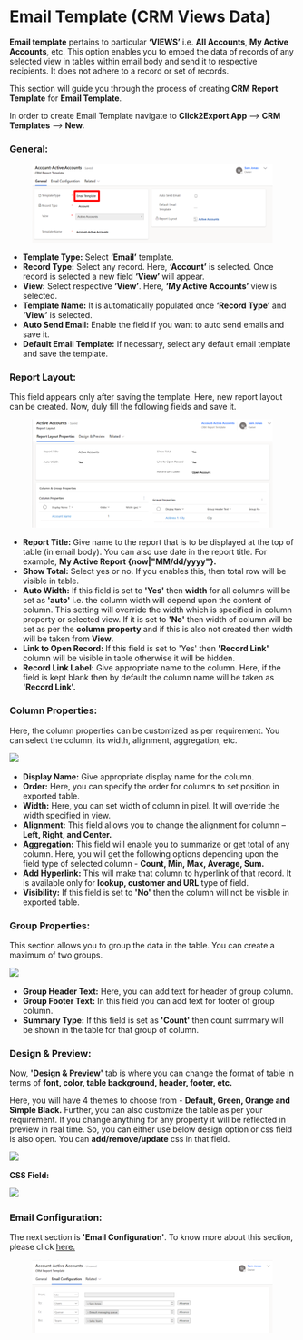 # Email Template (CRM Views Data)

**Email template** pertains to particular **‘VIEWS’** i.e. **All Accounts**, **My Active Accounts**, etc. This option enables you to embed the data of records of any selected view in tables within email body and send it to respective recipients.  It does not adhere to a record or set of records.

This section will guide you through the process of creating **CRM Report Template** for **Email Template**.

In order to create Email Template navigate to **Click2Export App** --> **CRM Templates** --> **New.**

### **General:**

<figure><img src="../../../.gitbook/assets/32.1 (1).png" alt=""><figcaption></figcaption></figure>

* **Template Type:** Select **‘Email’** template.&#x20;
* **Record Type:** Select any record. Here, **‘Account’** is selected. Once record is selected a new field **‘View’** will appear.&#x20;
* **View:** Select respective **‘View’**. Here, **‘My Active Accounts’** view is selected.&#x20;
* **Template Name:** It is automatically populated once **‘Record Type’** and **‘View’** is selected.&#x20;
* **Auto Send Email:** Enable the field if you want to auto send emails and save it.&#x20;
* **Default Email Template:** If necessary, select any default email template and save the template.&#x20;

### **Report Layout:**&#x20;

This field appears only after saving the template. Here, new report layout can be created. Now, duly fill the following fields and save it.

<figure><img src="../../../.gitbook/assets/32.3.png" alt=""><figcaption></figcaption></figure>

* **Report Title:** Give name to the report that is to be displayed at the top of table (in email body). You can also use date in the report title. For example, **My Active Report {now|"MM/dd/yyyy"}.**&#x20;
* **Show Total:** Select yes or no. If you enables this, then total row will be visible in table.&#x20;
* **Auto Width:** If this field is set to **'Yes'** then **width** for all columns will be set as **'auto'** i.e. the column width will  depend upon the content of column. This setting will override the width which is specified in column property or selected view. If it is set to **'No'** then width of column will be set as per the **column property** and if this is also not created then width will be taken from **View**.&#x20;
* **Link to Open Record:** If this field is set to 'Yes' then **'Record Link'** column will be visible in table otherwise it will be hidden.&#x20;
* **Record Link Label:** Give appropriate name to the column. Here, if the field is kept blank then by default the column name will be taken as **'Record Link'.**&#x20;

### **Column Properties:**&#x20;

Here, the column properties can be customized as per requirement. You can select the column, its width, alignment, aggregation, etc.

![](<../../../.gitbook/assets/Email Tem\_3.png>)

* **Display Name:** Give appropriate display name for the column.&#x20;
* **Order:** Here, you can specify the order for columns to set position in exported table.&#x20;
* **Width:** Here, you can set width of column in pixel. It will override the width specified in view.&#x20;
* **Alignment:** This field allows you to change the alignment for column – **Left, Right, and Center.**&#x20;
* **Aggregation:** This field will enable you to summarize or get total of any column. Here, you will get the following options depending upon the field type of selected column - **Count, Min, Max, Average, Sum.** &#x20;
* **Add Hyperlink:** This will make that column to hyperlink of that record. It is available only for **lookup, customer and URL** type of field.&#x20;
* **Visibility:** If this field is set to **'No'** then the column will not be visible in exported table.

### **Group Properties:**

This section allows you to group the data in the table. You can create a maximum of two groups.&#x20;

![](<../../../.gitbook/assets/Email Tem\_4.png>)

* **Group Header Text:** Here, you can add text for header of group column.&#x20;
* **Group Footer Text:** In this field you can add text for footer of group column.&#x20;
* **Summary Type:** If this field is set as **'Count'** then count summary will be shown in the table for that group of column.

### Design & Preview:

Now, **'Design & Preview'** tab is where you can change the format of table in terms of **font, color, table background, header, footer, etc.**

Here, you will have 4 themes to choose from - **Default, Green, Orange and Simple Black.** Further, you can also customize the table as per your requirement. If you change anything for any property it will be reflected in preview in real time. So, you can either use below design option or css field is also open. You can **add/remove/update** css in that field.

![](<../../../.gitbook/assets/Email Tem\_5.png>)

**CSS Field:**

![](<../../../.gitbook/assets/Email Tem\_6.png>)

### Email Configuration:

The next section is **'Email Configuration'**. To know more about this section, please click [here.](https://docs.inogic.com/click2export/configuration/email-configuration)

<figure><img src="../../../.gitbook/assets/32.2.png" alt=""><figcaption></figcaption></figure>
